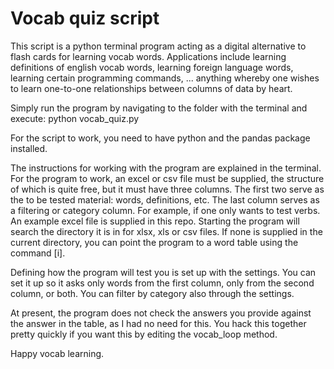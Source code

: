 # Vocab quiz script

This script is a python terminal program acting as a digital alternative to flash cards for learning vocab words. Applications include learning definitions of english vocab words, learning foreign language words, learning certain programming commands, ... anything whereby one wishes to learn one-to-one relationships between columns of data by heart.

Simply run the program by navigating to the folder with the terminal and execute:
python vocab_quiz.py

For the script to work, you need to have python and the pandas package installed.

The instructions for working with the program are explained in the terminal. For the program to work, an excel or csv file must be supplied, the structure of which is quite free, but it must have three columns. The first two serve as the to be tested material: words, definitions, etc. The last column serves as a filtering or category column. For example, if one only wants to test verbs. An example excel file is supplied in this repo. Starting the program will search the directory it is in for xlsx, xls or csv files. If none is supplied in the current directory, you can point the program to a word table using the command [i].

Defining how the program will test you is set up with the settings. You can set it up so it asks only words from the first column, only from the second column, or both. You can filter by category also through the settings.

At present, the program does not check the answers you provide against the answer in the table, as I had no need for this. You hack this together pretty quickly if you want this by editing the vocab_loop method.

Happy vocab learning.
